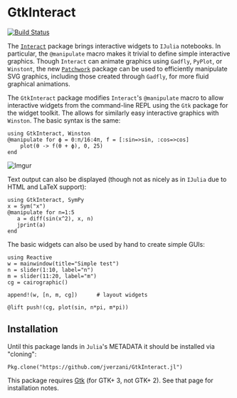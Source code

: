 # GtkInteract

[![Build Status](https://travis-ci.org/jverzani/GtkInteract.jl.svg?branch=master)](https://travis-ci.org/jverzani/GtkInteract.jl)

The [`Interact`](https://github.com/JuliaLang/Interact.jl) package
brings interactive widgets to `IJulia` notebooks. In particular, the
`@manipulate` macro makes it trivial to define simple interactive
graphics. Though `Interact` can animate graphics using `Gadfly`,
`PyPlot`, or `Winstont`, the new
[`Patchwork`](https://github.com/shashi/Patchwork.jl) package can be
used to efficiently manipulate SVG graphics, including those created
through `Gadfly`, for more fluid graphical animations.

The `GtkInteract` package modifies `Interact`'s `@manipulate` macro to
allow interactive widgets from the command-line REPL using the `Gtk`
package for the widget toolkit. The allows for similarly easy
interactive graphics with `Winston`. The basic syntax is the same:

```
using GtkInteract, Winston
@manipulate for ϕ = 0:π/16:4π, f = [:sin=>sin, :cos=>cos]
    plot(θ -> f(θ + ϕ), 0, 25)
end
```

![Imgur](http://i.imgur.com/1MiynXf.png)

Text output can also be displayed (though not as nicely as in `IJulia` due to HTML and LaTeX support):

```
using GtkInteract, SymPy
x = Sym("x")
@manipulate for n=1:5
   a = diff(sin(x^2), x, n)
   jprint(a)
end
```

The basic widgets can also be used by hand to create simple GUIs:

```
using Reactive
w = mainwindow(title="Simple test")
n = slider(1:10, label="n")
m = slider(11:20, label="m")
cg = cairographic()

append!(w, [n, m, cg])		# layout widgets

@lift push!(cg, plot(sin, n*pi, m*pi))
```


## Installation

Until this package lands in `Julia`'s METADATA it should be installed via "cloning":

```
Pkg.clone("https://github.com/jverzani/GtkInteract.jl")
```

This package requires [Gtk](https://github.com/JuliaLang/Gtk.jl) (for
GTK+ 3, not GTK+ 2). See that page for installation notes.
